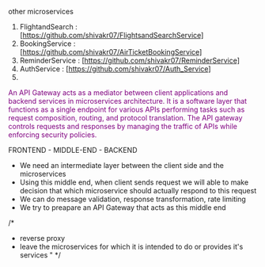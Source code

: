 other microservices
1. FlightandSearch : [https://github.com/shivakr07/FlightsandSearchService]
2. BookingService : [https://github.com/shivakr07/AirTicketBookingService]
3. ReminderService : [https://github.com/shivakr07/ReminderService]
4. AuthService : [https://github.com/shivakr07/Auth_Service]
5. 
<font color="#800080">An API Gateway acts as a mediator between client applications and backend services in microservices architecture. It is a software layer that functions as a single endpoint for various APIs performing tasks such as request composition, routing, and protocol translation. The API gateway controls requests and responses by managing the traffic of APIs while enforcing security policies.</font>


FRONTEND  - MIDDLE-END  -  BACKEND

- We need an intermediate layer between the client side and the microservices
- Using this middle end, when client sends request we will able to make decision that which microservice should actually respond to this request
- We can do message validation, response transformation, rate limiting
- We try to preapare an API Gateway that acts as this middle end

/*
- reverse proxy
- leave the microservices for which it is intended to do  or provides it's services
"
*/
